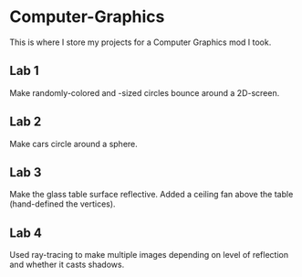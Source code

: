 # Computer-Graphics
This is where I store my projects for a Computer Graphics mod I took.
## Lab 1
Make randomly-colored and -sized circles bounce around a 2D-screen.
## Lab 2
Make cars circle around a sphere. 
## Lab 3 
Make the glass table surface reflective. Added a ceiling fan above the table (hand-defined the vertices).
## Lab 4
Used ray-tracing to make multiple images depending on level of reflection and whether it casts shadows. 
